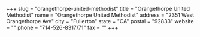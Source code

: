 +++
slug = "orangethorpe-united-methodist"
title = "Orangethorpe United Methodist"
name = "Orangethorpe United Methodist"
address = "2351 West Orangethorpe Ave"
city = "Fullerton"
state = "CA"
postal = "92833"
website = ""
phone = "714-526-8317/71"
fax = ""
+++
